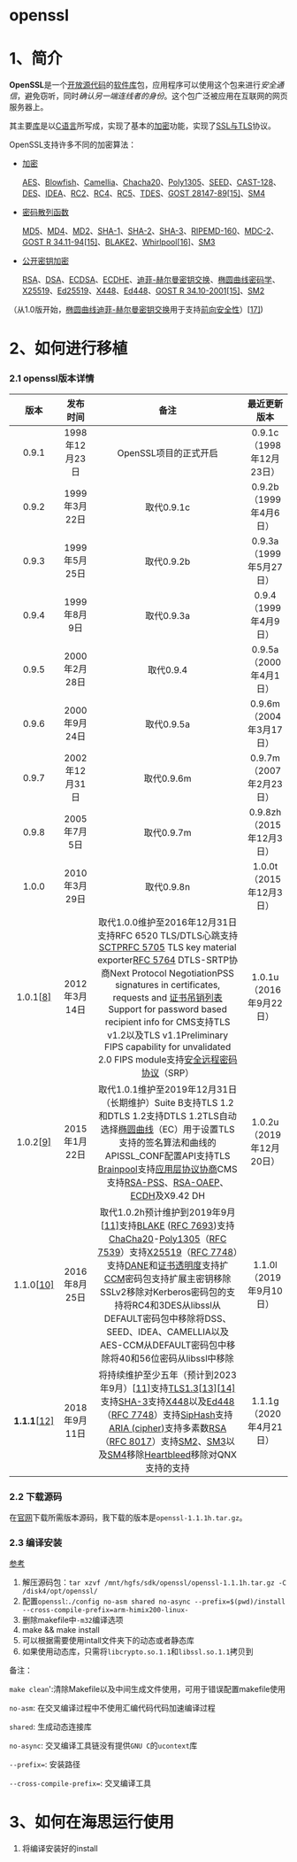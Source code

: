 # openssl

# 1、简介

**OpenSSL**是一个[开放源代码](https://zh.wikipedia.org/wiki/開放原始碼)的[软件](https://zh.wikipedia.org/wiki/軟體)[库](https://zh.wikipedia.org/wiki/函式庫)包，应用程序可以使用这个包来进行*安全通信*，避免窃听，同时*确认另一端连线者的身份*。这个包广泛被应用在互联网的网页服务器上。

其主要[库](https://zh.wikipedia.org/wiki/函式庫)是以[C语言](https://zh.wikipedia.org/wiki/C語言)所写成，实现了基本的[加密](https://zh.wikipedia.org/wiki/加密)功能，实现了[SSL与TLS](https://zh.wikipedia.org/wiki/傳輸層安全協議)协议。

[1]: https://zh.wikipedia.org/wiki/OpenSSL

OpenSSL支持许多不同的加密算法：

- [加密](https://zh.wikipedia.org/wiki/加密)

  

  [AES](https://zh.wikipedia.org/wiki/高级加密标准)、[Blowfish](https://zh.wikipedia.org/wiki/Blowfish_(密码学))、[Camellia](https://zh.wikipedia.org/wiki/Camellia)、[Chacha20](https://zh.wikipedia.org/wiki/Salsa20#ChaCha20)、[Poly1305](https://zh.wikipedia.org/wiki/Poly1305)、[SEED](https://zh.wikipedia.org/w/index.php?title=SEED&action=edit&redlink=1)、[CAST-128](https://zh.wikipedia.org/w/index.php?title=CAST-128&action=edit&redlink=1)、[DES](https://zh.wikipedia.org/wiki/資料加密標準)、[IDEA](https://zh.wikipedia.org/wiki/國際資料加密演算法)、[RC2](https://zh.wikipedia.org/w/index.php?title=RC2&action=edit&redlink=1)、[RC4](https://zh.wikipedia.org/wiki/RC4)、[RC5](https://zh.wikipedia.org/wiki/RC5)、[TDES](https://zh.wikipedia.org/wiki/三重資料加密演算法)、[GOST 28147-89](https://zh.wikipedia.org/w/index.php?title=GOST_28147-89&action=edit&redlink=1)[[15\]](https://zh.wikipedia.org/wiki/OpenSSL#cite_note-gost-15)、[SM4](https://zh.wikipedia.org/wiki/SM4)

- [密码散列函数](https://zh.wikipedia.org/wiki/密碼雜湊函數)

  

  [MD5](https://zh.wikipedia.org/wiki/MD5)、[MD4](https://zh.wikipedia.org/wiki/MD4)、[MD2](https://zh.wikipedia.org/w/index.php?title=MD2&action=edit&redlink=1)、[SHA-1](https://zh.wikipedia.org/wiki/SHA-1)、[SHA-2](https://zh.wikipedia.org/wiki/SHA-2)、[SHA-3](https://zh.wikipedia.org/wiki/SHA-3)、[RIPEMD-160](https://zh.wikipedia.org/wiki/RIPEMD-160)、[MDC-2](https://zh.wikipedia.org/w/index.php?title=MDC-2&action=edit&redlink=1)、[GOST R 34.11-94](https://zh.wikipedia.org/w/index.php?title=GOST_R_34.11-94&action=edit&redlink=1)[[15\]](https://zh.wikipedia.org/wiki/OpenSSL#cite_note-gost-15)、[BLAKE2](https://zh.wikipedia.org/wiki/BLAKE#BLAKE2)、[Whirlpool](https://zh.wikipedia.org/wiki/Whirlpool)[[16\]](https://zh.wikipedia.org/wiki/OpenSSL#cite_note-16)、[SM3](https://zh.wikipedia.org/wiki/SM3)

- [公开密钥加密](https://zh.wikipedia.org/wiki/公开密钥加密)

  

  [RSA](https://zh.wikipedia.org/wiki/RSA)、[DSA](https://zh.wikipedia.org/wiki/DSA)、[ECDSA](https://zh.wikipedia.org/wiki/ECDSA)、[ECDHE](https://zh.wikipedia.org/wiki/ECDHE)、[迪菲-赫尔曼密钥交换](https://zh.wikipedia.org/wiki/迪菲-赫爾曼密鑰交換)、[椭圆曲线密码学](https://zh.wikipedia.org/wiki/椭圆曲线密码学)、[X25519](https://zh.wikipedia.org/wiki/Curve25519)、[Ed25519](https://zh.wikipedia.org/w/index.php?title=Ed25519&action=edit&redlink=1)、[X448](https://zh.wikipedia.org/w/index.php?title=X448&action=edit&redlink=1)、[Ed448](https://zh.wikipedia.org/w/index.php?title=Ed448&action=edit&redlink=1)、[GOST R 34.10-2001](https://zh.wikipedia.org/w/index.php?title=GOST_R_34.10-2001&action=edit&redlink=1)[[15\]](https://zh.wikipedia.org/wiki/OpenSSL#cite_note-gost-15)、[SM2](https://zh.wikipedia.org/wiki/SM2)

（从1.0版开始，[椭圆曲线迪菲-赫尔曼密钥交换](https://zh.wikipedia.org/wiki/橢圓曲線迪菲-赫爾曼金鑰交換)用于支持[前向安全性](https://zh.wikipedia.org/wiki/前向安全性)）[[17\]](https://zh.wikipedia.org/wiki/OpenSSL#cite_note-17))

# 2、如何进行移植

### 2.1 openssl版本详情

|                             版本                             |    发布时间    |                             备注                             |       最近更新版本       |
| :----------------------------------------------------------: | :------------: | :----------------------------------------------------------: | :----------------------: |
|                            0.9.1                             | 1998年12月23日 |                    OpenSSL项目的正式开启                     | 0.9.1c（1998年12月23日） |
|                            0.9.2                             | 1999年3月22日  |                          取代0.9.1c                          |  0.9.2b（1999年4月6日）  |
|                            0.9.3                             | 1999年5月25日  |                          取代0.9.2b                          | 0.9.3a（1999年5月27日）  |
|                            0.9.4                             |  1999年8月9日  |                          取代0.9.3a                          |  0.9.4（1999年4月9日）   |
|                            0.9.5                             | 2000年2月28日  |                          取代0.9.4                           |  0.9.5a（2000年4月1日）  |
|                            0.9.6                             | 2000年9月24日  |                          取代0.9.5a                          | 0.9.6m（2004年3月17日）  |
|                            0.9.7                             | 2002年12月31日 |                          取代0.9.6m                          | 0.9.7m（2007年2月23日）  |
|                            0.9.8                             |  2005年7月5日  |                          取代0.9.7m                          | 0.9.8zh（2015年12月3日） |
|                            1.0.0                             | 2010年3月29日  |                          取代0.9.8n                          | 1.0.0t（2015年12月3日）  |
| 1.0.1[[8\]](https://zh.wikipedia.org/wiki/OpenSSL#cite_note-openssl_1.0.1_notes-8) | 2012年3月14日  | 取代1.0.0维护至2016年12月31日支持RFC 6520 TLS/DTLS心跳支持[SCTP](https://zh.wikipedia.org/wiki/流控制传输协议)[RFC 5705](https://tools.ietf.org/html/rfc5705) TLS key material exporter[RFC 5764](https://tools.ietf.org/html/rfc5764) DTLS-SRTP协商Next Protocol NegotiationPSS signatures in certificates, requests and [证书吊销列表](https://zh.wikipedia.org/wiki/证书吊销列表)Support for password based recipient info for CMS支持TLS v1.2以及TLS v1.1Preliminary FIPS capability for unvalidated 2.0 FIPS module支持[安全远程密码协议](https://zh.wikipedia.org/w/index.php?title=安全远程密码协议&action=edit&redlink=1)（SRP） | 1.0.1u（2016年9月22日）  |
| 1.0.2[[9\]](https://zh.wikipedia.org/wiki/OpenSSL#cite_note-openssl_1.0.2_notes-9) | 2015年1月22日  | 取代1.0.1维护至2019年12月31日（长期维护）Suite B支持TLS 1.2和DTLS 1.2支持DTLS 1.2TLS自动选择[椭圆曲线](https://zh.wikipedia.org/wiki/椭圆曲线)（EC）用于设置TLS支持的签名算法和曲线的APISSL_CONF配置API支持TLS [Brainpool](https://zh.wikipedia.org/w/index.php?title=Brainpool&action=edit&redlink=1)支持[应用层协议协商](https://zh.wikipedia.org/wiki/应用层协议协商)CMS支持[RSA-PSS](https://zh.wikipedia.org/w/index.php?title=RSA-PSS&action=edit&redlink=1)、[RSA-OAEP](https://zh.wikipedia.org/w/index.php?title=RSA-OAEP&action=edit&redlink=1)、[ECDH](https://zh.wikipedia.org/wiki/ECDH)及X9.42 DH | 1.0.2u（2019年12月20日） |
| 1.1.0[[10\]](https://zh.wikipedia.org/wiki/OpenSSL#cite_note-openssl_1.1.0_notes-10) | 2016年8月25日  | 取代1.0.2h预计维护到2019年9月[[11\]](https://zh.wikipedia.org/wiki/OpenSSL#cite_note-openssl_1.1.1_release_blog-11)支持[BLAKE](https://zh.wikipedia.org/wiki/BLAKE#BLAKE2) ([RFC 7693](https://tools.ietf.org/html/rfc7693))支持[ChaCha20](https://zh.wikipedia.org/wiki/ChaCha20)-[Poly1305](https://zh.wikipedia.org/wiki/Poly1305)（[RFC 7539](https://tools.ietf.org/html/rfc7539)）支持[X25519](https://zh.wikipedia.org/wiki/X25519)（[RFC 7748](https://tools.ietf.org/html/rfc7748)）支持[DANE](https://zh.wikipedia.org/w/index.php?title=DANE&action=edit&redlink=1)和[证书透明度](https://zh.wikipedia.org/wiki/证书透明度)支持扩[CCM](https://zh.wikipedia.org/wiki/CCM)密码包支持扩展主密钥移除SSLv2移除对Kerberos密码包的支持将RC4和3DES从libssl从DEFAULT密码包中移除将DSS、SEED、IDEA、CAMELLIA以及AES-CCM从DEFAULT密码包中移除将40和56位密码从libssl中移除 | 1.1.0l（2019年9月10日）  |
| **1.1.1**[[12\]](https://zh.wikipedia.org/wiki/OpenSSL#cite_note-12) | 2018年9月11日  | 将持续维护至少五年（预计到2023年9月）[[11\]](https://zh.wikipedia.org/wiki/OpenSSL#cite_note-openssl_1.1.1_release_blog-11)支持[TLS1.3](https://zh.wikipedia.org/wiki/傳輸層安全性協定#TLS_1.3)[[13\]](https://zh.wikipedia.org/wiki/OpenSSL#cite_note-13)[[14\]](https://zh.wikipedia.org/wiki/OpenSSL#cite_note-14)支持[SHA-3](https://zh.wikipedia.org/wiki/SHA-3)支持[X448](https://zh.wikipedia.org/w/index.php?title=X448&action=edit&redlink=1)以及[Ed448](https://zh.wikipedia.org/w/index.php?title=Ed448&action=edit&redlink=1)（[RFC 7748](https://tools.ietf.org/html/rfc7748)）支持[SipHash](https://zh.wikipedia.org/w/index.php?title=SipHash&action=edit&redlink=1)支持[ARIA (cipher)](https://zh.wikipedia.org/w/index.php?title=ARIA_(cipher)&action=edit&redlink=1)支持多素数[RSA](https://zh.wikipedia.org/wiki/RSA加密演算法)（[RFC 8017](https://tools.ietf.org/html/rfc8017)）支持[SM2](https://zh.wikipedia.org/wiki/SM2)、[SM3](https://zh.wikipedia.org/wiki/SM3)以及[SM4](https://zh.wikipedia.org/wiki/SM4)移除[Heartbleed](https://zh.wikipedia.org/wiki/心脏出血漏洞)移除对QNX支持的支持 | 1.1.1g（2020年4月21日）  |

### 2.2 下载源码

在[官网](https://www.openssl.org/source/)下载所需版本源码，我下载的版本是`openssl-1.1.1h.tar.gz`。

### 2.3 编译安装

[参考](https://blog.csdn.net/sean_8180/article/details/86477271)

1. 解压源码包：`tar xzvf /mnt/hgfs/sdk/openssl/openssl-1.1.1h.tar.gz -C /disk4/opt/openssl/`
2. 配置`openssl`:`./config no-asm shared no-async --prefix=$(pwd)/install --cross-compile-prefix=arm-himix200-linux-`
3. 删除makefile中`-m32`编译选项
4. make && make install
5. 可以根据需要使用intall文件夹下的动态或者静态库
6. 如果使用动态库，只需将`libcrypto.so.1.1`和`libssl.so.1.1`拷贝到

备注：

`make clean`':清除Makefile以及中间生成文件使用，可用于错误配置makefile使用

`no-asm`: 在交叉编译过程中不使用汇编代码代码加速编译过程

`shared`: 生成动态连接库

`no-async`: 交叉编译工具链没有提供`GNU C`的`ucontext`库

`--prefix=`: 安装路径

`--cross-compile-prefix=`: 交叉编译工具



# 3、如何在海思运行使用

1. 将编译安装好的install





